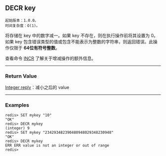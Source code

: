 ## DECR key

    起始版本：1.0.0。
    时间复杂度：O(1)。

将存储在 key 中的数字减一。如果 key 不存在，则在执行操作前将其设置为 0。如果 key 包含错误类型的值或包含不能表示为整数的字符串，则返回错误。此操作仅限于 **64位有符号整数**。

查看命令 [INCR](incr.md) 了解关于增减操作的额外信息。

---

### Return Value

[Integer reply](../topics/protocol.md#resp-integers)：减小之后的 value

---

### Examples

```
redis> SET mykey "10"
"OK"
redis> DECR mykey
(integer) 9
redis> SET mykey "234293482390480948029348230948"
"OK"
redis> DECR mykey
ERR ERR value is not an integer or out of range
redis> 
```